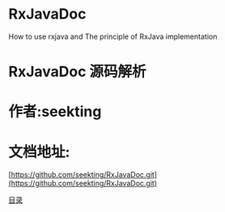 # RxJavaDoc
How to use rxjava and The principle of RxJava implementation


# RxJavaDoc 源码解析
# 作者:seekting
# 文档地址:
[https://github.com/seekting/RxJavaDoc.git](https://github.com/seekting/RxJavaDoc.git)

[目录](SUMMARY.md)